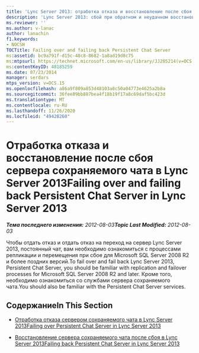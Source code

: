```yaml
---
title: 'Lync Server 2013: отработка отказа и восстановление после сбоя сервера сохраняемого чата'
description: 'Lync Server 2013: сбой при обратном и неудачном восстановлении сервера сохраняемого чата.'
ms.reviewer: ''
ms.author: v-lanac
author: lanachin
f1.keywords:
- NOCSH
TOCTitle: Failing over and failing back Persistent Chat Server
ms:assetid: bc9a791f-d15c-48c8-8682-1a8ad19d8c75
ms:mtpsurl: https://technet.microsoft.com/en-us/library/JJ205214(v=OCS.15)
ms:contentKeyID: 48185259
ms.date: 07/23/2014
manager: serdars
mtps_version: v=OCS.15
ms.openlocfilehash: a86a9f809a853d48103a8c50a04773e4625a2b8a
ms.sourcegitcommit: 36fee89bb887bea4f18b19f17a8c69daf5bc423d
ms.translationtype: MT
ms.contentlocale: ru-RU
ms.lasthandoff: 11/26/2020
ms.locfileid: "49428260"
---
```

# <a name="failing-over-and-failing-back-persistent-chat-server-in-lync-server-2013"></a><span data-ttu-id="c9a65-103">Отработка отказа и восстановление после сбоя сервера сохраняемого чата в Lync Server 2013</span><span class="sxs-lookup"><span data-stu-id="c9a65-103">Failing over and failing back Persistent Chat Server in Lync Server 2013</span></span>

<div data-xmlns="http://www.w3.org/1999/xhtml">

<div class="topic" data-xmlns="http://www.w3.org/1999/xhtml" data-msxsl="urn:schemas-microsoft-com:xslt" data-cs="https://msdn.microsoft.com/">

<div data-asp="https://msdn2.microsoft.com/asp">



</div>

<div id="mainSection">

<div id="mainBody"><span data-ttu-id="c9a65-104">

<span> </span></span><span class="sxs-lookup"><span data-stu-id="c9a65-104">

<span> </span></span></span>

<span data-ttu-id="c9a65-105">_**Тема последнего изменения:** 2012-08-03_</span><span class="sxs-lookup"><span data-stu-id="c9a65-105">_**Topic Last Modified:** 2012-08-03_</span></span>

<span data-ttu-id="c9a65-106">Чтобы отдать отказ и отдать отказ на переход на сервер Lync Server 2013, постоянный чат, вам необходимо ознакомиться с процессами репликации и перемещения при сбое для Microsoft SQL Server 2008 R2 и более поздних версий.</span><span class="sxs-lookup"><span data-stu-id="c9a65-106">To fail over and fail back Lync Server 2013, Persistent Chat Server, you should be familiar with replication and failover processes for Microsoft SQL Server 2008 R2 and later.</span></span> <span data-ttu-id="c9a65-107">Кроме того, необходимо ознакомиться со службами сервера сохраняемого чата.</span><span class="sxs-lookup"><span data-stu-id="c9a65-107">You should also be familiar with the Persistent Chat Server services.</span></span>

<div>

## <a name="in-this-section"></a><span data-ttu-id="c9a65-108">Содержание</span><span class="sxs-lookup"><span data-stu-id="c9a65-108">In This Section</span></span>

  - [<span data-ttu-id="c9a65-109">Отработка отказа сервером сохраняемого чата в Lync Server 2013</span><span class="sxs-lookup"><span data-stu-id="c9a65-109">Failing over Persistent Chat Server in Lync Server 2013</span></span>](lync-server-2013-failing-over-persistent-chat-server.md)

  - [<span data-ttu-id="c9a65-110">Восстановление сервера сохраняемого чата после сбоя в Lync Server 2013</span><span class="sxs-lookup"><span data-stu-id="c9a65-110">Failing back Persistent Chat Server in Lync Server 2013</span></span>](lync-server-2013-failing-back-persistent-chat-server.md)

<span data-ttu-id="c9a65-111"></div>

</div>

<span> </span>

</div>

</div>

</span><span class="sxs-lookup"><span data-stu-id="c9a65-111"></div>

</div>

<span> </span>

</div>

</div>

</span></span></div>

